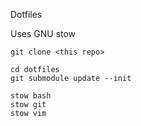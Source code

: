 Dotfiles

Uses GNU stow

```
git clone <this repo>

cd dotfiles
git submodule update --init

stow bash
stow git
stow vim
```
